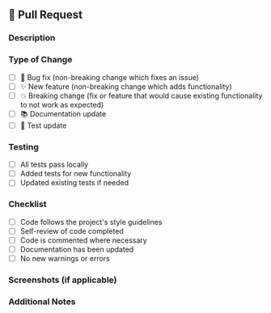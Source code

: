 ## 🚀 Pull Request

### Description
<!-- Describe what this PR does and why it's needed -->

### Type of Change
- [ ] 🐛 Bug fix (non-breaking change which fixes an issue)
- [ ] ✨ New feature (non-breaking change which adds functionality)
- [ ] 💥 Breaking change (fix or feature that would cause existing functionality to not work as expected)
- [ ] 📚 Documentation update
- [ ] 🧪 Test update

### Testing
- [ ] All tests pass locally
- [ ] Added tests for new functionality
- [ ] Updated existing tests if needed

### Checklist
- [ ] Code follows the project's style guidelines
- [ ] Self-review of code completed
- [ ] Code is commented where necessary
- [ ] Documentation has been updated
- [ ] No new warnings or errors

### Screenshots (if applicable)
<!-- Add screenshots to help explain your changes -->

### Additional Notes
<!-- Any additional information that reviewers should know --> 